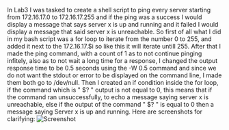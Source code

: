 In Lab3 I was tasked to create a shell script to ping every server starting from 172.16.17.0 to 172.16.17.255 and if the ping was a success I would display a message that says server x is up and running and it failed I would display a message that said server x is unreachable.
So first of all what I did in my bash script was a for loop to iterate from the number 0 to 255, and added it next to the 172.16.17.$i so like this it will iterate untill 255.
After that I made the ping command, with a count of 1 as to not continue pinging infitely, also as to not wait a long time for a response, I changed the output response time to be 0.5 seconds using the -W 0.5 command and since we do not want the stdout or error to be displayed on the command line, I made them both go to /dev/null.
Then I created an if condition inside the for loop, if the command which is " $? " output is not equal to 0, this means that if the command ran unsuccessfully, to echo a message saying server x is unreachable, else if the output of the command " $? " is equal to 0 then a message saying Server x is up and running.
Here are screenshots for clarifying:
![Screenshot](./screenshots/screenshot.png)
